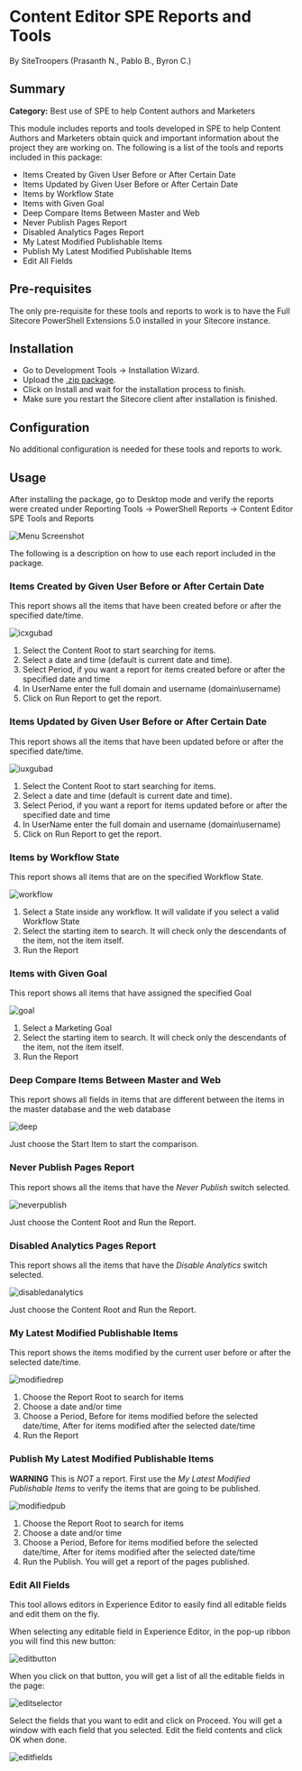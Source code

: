 # Content Editor SPE Reports and Tools

By SiteTroopers (Prasanth N., Pablo B., Byron C.)

## Summary

**Category:** Best use of SPE to help Content authors and Marketers

This module includes reports and tools developed in SPE to help Content Authors and Marketers obtain quick and important information about the project they are working on. The following is a list of the tools and reports included in this package:

- Items Created by Given User Before or After Certain Date
- Items Updated by Given User Before or After Certain Date
- Items by Workflow State
- Items with Given Goal
- Deep Compare Items Between Master and Web
- Never Publish Pages Report
- Disabled Analytics Pages Report
- My Latest Modified Publishable Items
- Publish My Latest Modified Publishable Items
- Edit All Fields

## Pre-requisites

The only pre-requisite for these tools and reports to work is to have the Full Sitecore PowerShell Extensions 5.0 installed in your Sitecore instance.

## Installation

- Go to Development Tools -> Installation Wizard.
- Upload the [.zip package](https://github.com/Sitecore-Hackathon/2019-SiteTroopers/blob/master/sc.package/Content%20Editor%20SPE%20Tools%20and%20Reports-1.0.zip).
- Click on Install and wait for the installation process to finish.
- Make sure you restart the Sitecore client after installation is finished.

## Configuration

No additional configuration is needed for these tools and reports to work.

## Usage

After installing the package, go to Desktop mode and verify the reports were created under Reporting Tools -> PowerShell Reports -> Content Editor SPE Tools and Reports

![Menu Screenshot](images/main-menu.jpg?raw=true "Main Menu")

The following is a description on how to use each report included in the package.

### Items Created by Given User Before or After Certain Date

This report shows all the items that have been created before or after the specified date/time.

![icxgubad](images/items-created-by-given-user-before-or-after-certain-date.jpg "icxgubad")

1. Select the Content Root to start searching for items. 
2. Select a date and time (default is current date and time).
3. Select Period, if you want a report for items created before or after the specified date and time
4. In UserName enter the full domain and username (domain\username)
5. Click on Run Report to get the report.

### Items Updated by Given User Before or After Certain Date

This report shows all the items that have been updated before or after the specified date/time.

![iuxgubad](images/items-updated-by-given-user-before-or-after-certain-date.jpg "iuxgubad")

1. Select the Content Root to start searching for items. 
2. Select a date and time (default is current date and time).
3. Select Period, if you want a report for items updated before or after the specified date and time
4. In UserName enter the full domain and username (domain\username)
5. Click on Run Report to get the report.

### Items by Workflow State

This report shows all items that are on the specified Workflow State.

![workflow](images/items-by-workflow-state.jpg "workflow")

1. Select a State inside any workflow. It will validate if you select a valid Workflow State
2. Select the starting item to search. It will check only the descendants of the item, not the item itself.
3. Run the Report

### Items with Given Goal

This report shows all items that have assigned the specified Goal

![goal](images/items-with-given-goal.jpg "goal")

1. Select a Marketing Goal
2. Select the starting item to search. It will check only the descendants of the item, not the item itself.
3. Run the Report

### Deep Compare Items Between Master and Web

This report shows all fields in items that are different between the items in the master database and the web database

![deep](images/deep-compare-items-between-master-and-web.jpg "deep")

Just choose the Start Item to start the comparison.

### Never Publish Pages Report

This report shows all the items that have the *Never Publish* switch selected.

![neverpublish](images/never-publish-pages-report.jpg "neverpublish")

Just choose the Content Root and Run the Report.

### Disabled Analytics Pages Report

This report shows all the items that have the *Disable Analytics* switch selected.

![disabledanalytics](images/disabled-analytics-pages-report.jpg "disabledanalytics")

Just choose the Content Root and Run the Report.

### My Latest Modified Publishable Items

This report shows the items modified by the current user before or after the selected date/time.

![modifiedrep](images/my-latest-modified-publishable-items.jpg "modifiedrep")

1. Choose the Report Root to search for items
2. Choose a date and/or time
3. Choose a Period, Before for items modified before the selected date/time, After for items modified after the selected date/time
4. Run the Report

### Publish My Latest Modified Publishable Items

**WARNING** This is *NOT* a report. First use the *My Latest Modified Publishable Items* to verify the items that are going to be published.

![modifiedpub](images/publish-my-latest-modified-publishable-items.jpg "modifiedpub")

1. Choose the Report Root to search for items
2. Choose a date and/or time
3. Choose a Period, Before for items modified before the selected date/time, After for items modified after the selected date/time
4. Run the Publish. You will get a report of the pages published.

### Edit All Fields

This tool allows editors in Experience Editor to easily find all editable fields and edit them on the fly.

When selecting any editable field in Experience Editor, in the pop-up ribbon you will find this new button:

![editbutton](images/edit-all-fields-button.jpg "editbutton")

When you click on that button, you will get a list of all the editable fields in the page:

![editselector](images/edit-all-fields-selector.jpg "editselector")

Select the fields that you want to edit and click on Proceed. You will get a window with each field that you selected. Edit the field contents and click OK when done.

![editfields](images/edit-all-fields.jpg "editfields")
